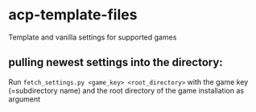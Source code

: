 # acp-template-files
Template and vanilla settings for supported games

## pulling newest settings into the directory:

Run `fetch_settings.py <game_key> <root_directory>` with the game key (=subdirectory name) and the root directory of the game installation as argument

